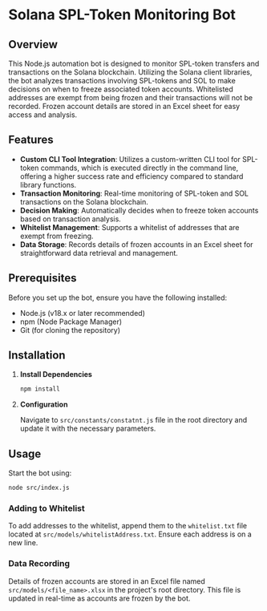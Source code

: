 # Solana SPL-Token Monitoring Bot

## Overview

This Node.js automation bot is designed to monitor SPL-token transfers and transactions on the Solana blockchain. Utilizing the Solana client libraries, the bot analyzes transactions involving SPL-tokens and SOL to make decisions on when to freeze associated token accounts. Whitelisted addresses are exempt from being frozen and their transactions will not be recorded. Frozen account details are stored in an Excel sheet for easy access and analysis.

## Features

- **Custom CLI Tool Integration**: Utilizes a custom-written CLI tool for SPL-token commands, which is executed directly in the command line, offering a higher success rate and efficiency compared to standard library functions.
- **Transaction Monitoring**: Real-time monitoring of SPL-token and SOL transactions on the Solana blockchain.
- **Decision Making**: Automatically decides when to freeze token accounts based on transaction analysis.
- **Whitelist Management**: Supports a whitelist of addresses that are exempt from freezing.
- **Data Storage**: Records details of frozen accounts in an Excel sheet for straightforward data retrieval and management.

## Prerequisites

Before you set up the bot, ensure you have the following installed:

- Node.js (v18.x or later recommended)
- npm (Node Package Manager)
- Git (for cloning the repository)

## Installation

1. **Install Dependencies**

   ```bash
   npm install
   ```

2. **Configuration**

   Navigate to `src/constants/constatnt.js` file in the root directory and update it with the necessary parameters.

## Usage

Start the bot using:

```bash
node src/index.js
```

### Adding to Whitelist

To add addresses to the whitelist, append them to the `whitelist.txt` file located at `src/models/whitelistAddress.txt`. Ensure each address is on a new line.

### Data Recording

Details of frozen accounts are stored in an Excel file named `src/models/<file_name>.xlsx` in the project's root directory. This file is updated in real-time as accounts are frozen by the bot.

